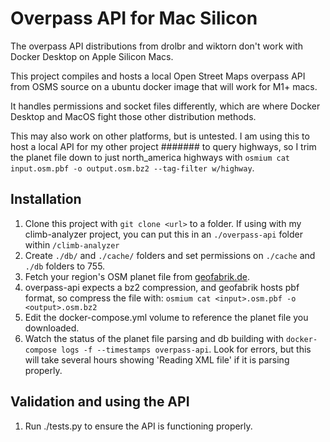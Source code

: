 # Overpass API for Mac Silicon

The overpass API distributions from drolbr and wiktorn don't work with Docker Desktop on Apple Silicon Macs.

This project compiles and hosts a local Open Street Maps overpass API from OSMS source on a ubuntu docker image that will work for M1+ macs.

It handles permissions and socket files differently, which are where Docker Desktop and MacOS fight those other distribution methods.

This may also work on other platforms, but is untested. I am using this to host a local API for my other project ####### to query highways, so I trim the planet file down to just north_america highways with `osmium cat input.osm.pbf -o output.osm.bz2 --tag-filter w/highway`.

## Installation

1. Clone this project with `git clone <url>` to a folder. If using with my climb-analyzer project, you can put this in an `./overpass-api` folder within `/climb-analyzer`
2. Create `./db/` and `./cache/` folders and set permissions on `./cache` and `./db` folders to 755.
3. Fetch your region's OSM planet file from [geofabrik.de](https://download.geofabrik.de).
4. overpass-api expects a bz2 compression, and geofabrik hosts pbf format, so compress the file with: `osmium cat <input>.osm.pbf -o <output>.osm.bz2`
5. Edit the docker-compose.yml volume to reference the planet file you downloaded.
6. Watch the status of the planet file parsing and db building with `docker-compose logs -f --timestamps overpass-api`. Look for errors, but this will take several hours showing 'Reading XML file' if it is parsing properly.

## Validation and using the API

1. Run ./tests.py to ensure the API is functioning properly.

